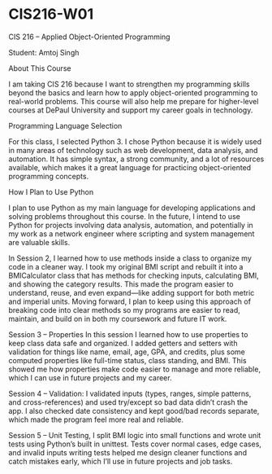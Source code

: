 # CIS216-W01
CIS 216 – Applied Object-Oriented Programming

Student: Amtoj Singh

About This Course

I am taking CIS 216 because I want to strengthen my programming skills beyond the basics and learn how to apply object-oriented programming to real-world problems. This course will also help me prepare for higher-level courses at DePaul University and support my career goals in technology.

Programming Language Selection

For this class, I selected Python 3. I chose Python because it is widely used in many areas of technology such as web development, data analysis, and automation. It has simple syntax, a strong community, and a lot of resources available, which makes it a great language for practicing object-oriented programming concepts.

How I Plan to Use Python

I plan to use Python as my main language for developing applications and solving problems throughout this course. In the future, I intend to use Python for projects involving data analysis, automation, and potentially in my work as a network engineer where scripting and system management are valuable skills.


In Session 2, I learned how to use methods inside a class to organize my code in a cleaner way. I took my original BMI script and rebuilt it into a BMICalculator class that has methods for checking inputs, calculating BMI, and showing the category results. This made the program easier to understand, reuse, and even expand—like adding support for both metric and imperial units. Moving forward, I plan to keep using this approach of breaking code into clear methods so my programs are easier to read, maintain, and build on in both my coursework and future IT work.



Session 3 – Properties
In this session I learned how to use properties to keep class data safe and organized. I added getters and setters with validation for things like name, email, age, GPA, and credits, plus some computed properties like full-time status, class standing, and BMI. This showed me how properties make code easier to manage and more reliable, which I can use in future projects and my career.


Session 4 – Validation: I validated inputs (types, ranges, simple patterns, and cross-references) and used try/except so bad data didn’t crash the app. I also checked date consistency and kept good/bad records separate, which made the program feel more real and reliable.

Session 5 – Unit Testing, I split BMI logic into small functions and wrote unit tests using Python’s built in unittest. Tests cover normal cases, edge cases, and invalid inputs writing tests helped me design cleaner functions and catch mistakes early, which I’ll use in future projects and job tasks.
